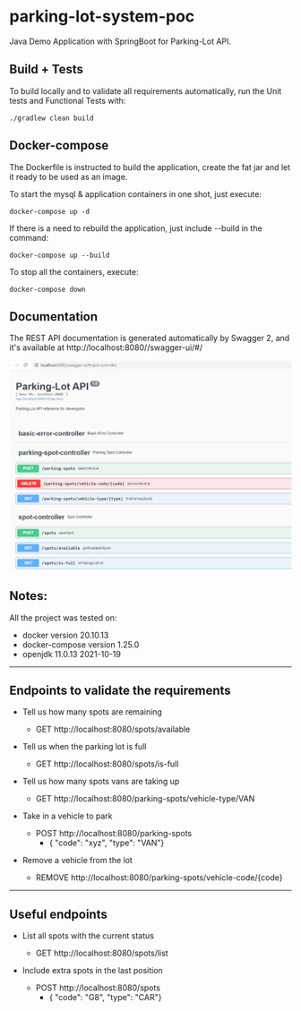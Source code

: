 # parking-lot-system-poc
Java Demo Application with SpringBoot for Parking-Lot API.

## Build + Tests
To build locally and to validate all requirements automatically, run the Unit tests and Functional Tests with:
```
./gradlew clean build
```

## Docker-compose
The Dockerfile is instructed to build the application, create the fat jar and 
let it ready to be used as an image.

To start the mysql & application containers in one shot, just execute:
```
docker-compose up -d
```

 
If there is a need to rebuild the application, just include --build in the command:
```
docker-compose up --build
```

To stop all the containers, execute:
```
docker-compose down
```

## Documentation

The REST API documentation is generated automatically by Swagger 2, 
and it's available at http://localhost:8080//swagger-ui/#/

![Swagger API Screenshot](parking-lot-doc.png?raw=true)


## Notes:
All the project was tested on:

- docker version 20.10.13
- docker-compose version 1.25.0
- openjdk 11.0.13 2021-10-19

---

## Endpoints to validate the requirements

- Tell us how many spots are remaining
  - GET http://localhost:8080/spots/available
  
- Tell us when the parking lot is full
  - GET http://localhost:8080/spots/is-full

- Tell us how many spots vans are taking up
  - GET http://localhost:8080/parking-spots/vehicle-type/VAN

- Take in a vehicle to park
  - POST http://localhost:8080/parking-spots
    - { "code": "xyz", "type": "VAN"}
  
- Remove a vehicle from the lot
  - REMOVE http://localhost:8080/parking-spots/vehicle-code/{code}

---

## Useful endpoints

- List all spots with the current status
  - GET http://localhost:8080/spots/list

- Include extra spots in the last position
  - POST http://localhost:8080/spots
    - { "code": "G8", "type": "CAR"}
